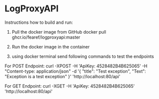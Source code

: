 # LogProxyAPI

Instructions how to build and run:

1. Pull the docker image from GitHub
docker pull ghcr.io/fearef/logproxyapi:master

2. Run the docker image in the container
3. using docker terminal send following commands to test the endpoints

For POST Endpoint:
curl -XPOST -H 'ApiKey: 4528482B4B625065' -H "Content-type: application/json" -d '{ "title": "Test exception", "Text": "Exception is a test exception"  }' 'http://localhost:80/api'

For GET Endpoint:
curl -XGET -H 'ApiKey: 4528482B4B625065' 'http://localhost:80/api'

